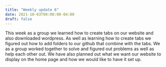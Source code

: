 ```yaml
---
title: "Weekly update 6"
date: 2021-10-03T00:00:00-04:00
draft: false
---
```


This week as a group we learned how to create tabs on our website and also downloaded wordpress. As well as learning how to create tabs we figured out how to add folders to our github that combine with the tabs. We as a group worked together to solve and figured out problems as well as help each other out. We have also planned out what we want our website to display on the home page and how we would like to have it set up. 
